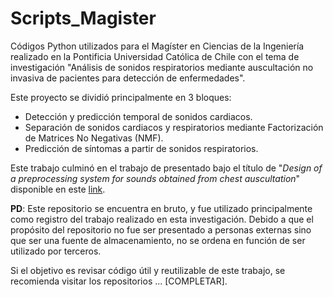 # Scripts_Magister

Códigos Python utilizados para el Magíster en Ciencias de la Ingeniería realizado en la Pontificia Universidad Católica de Chile con el tema de investigación "Análisis de sonidos respiratorios mediante auscultación no invasiva de pacientes para detección de enfermedades".

Este proyecto se dividió principalmente en 3 bloques:

- Detección y predicción temporal de sonidos cardiacos.
- Separación de sonidos cardiacos y respiratorios mediante Factorización de Matrices No Negativas (NMF).
- Predicción de síntomas a partir de sonidos respiratorios.

Este trabajo culminó en el trabajo de presentado bajo el título de "*Design of a preprocessing system for sounds obtained from chest auscultation*" disponible en este [link](https://repositorio.uc.cl/handle/11534/60994).

**PD**: Este repositorio se encuentra en bruto, y fue utilizado principalmente como registro del trabajo realizado en esta investigación. Debido a que el propósito del repositorio no fue ser presentado a personas externas sino que ser una fuente de almacenamiento, no se ordena en función de ser utilizado por terceros.

Si el objetivo es revisar código útil y reutilizable de este trabajo, se recomienda visitar los repositorios ... [COMPLETAR].